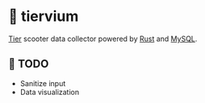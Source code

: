 # 🛴 tiervium

[Tier](https://www.tier.app) scooter data collector powered by [Rust](https://www.rust-lang.org/) and [MySQL](https://www.mysql.com/).

## 🔧 TODO

- Sanitize input
- Data visualization